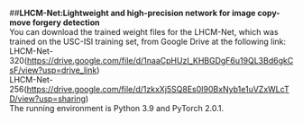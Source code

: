 ##**LHCM-Net:Lightweight and high-precision network for image copy-move forgery detection**  
You can download the trained weight files for the LHCM-Net, which was trained on the USC-ISI training set, from Google Drive at the following link:  
LHCM-Net-320(https://drive.google.com/file/d/1naaCpHUzI_KHBGDgF6u19QL3Bd6gkCsF/view?usp=drive_link)  
LHCM-Net-256(https://drive.google.com/file/d/1zkxXj5SQ8Es0I90BxNyb1e1uVZxWLcTD/view?usp=sharing)  
The running environment is Python 3.9 and PyTorch 2.0.1.

